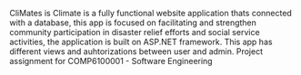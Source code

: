 CliMates is Climate is a fully functional website application thats connected with a database, this app is focused on facilitating and strengthen community participation in disaster relief efforts and social service activities, the application is built on ASP.NET framework. This app has different views and auhtorizations between user and admin. Project assignment for COMP6100001 - Software Engineering
